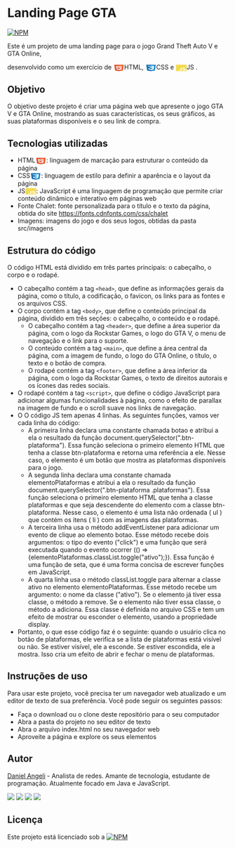 
# Landing Page GTA 
 [![NPM](https://img.shields.io/npm/l/react)](https://github.com/tedoidobr/Landing-Page-GTA/blob/main/LICENSE)

Este é um projeto de uma landing page para o jogo Grand Theft Auto V e GTA Online, 

desenvolvido como um exercício de
<img align="center" alt="HTML" height="15" width="25" src="https://raw.githubusercontent.com/devicons/devicon/master/icons/html5/html5-original.svg">HTML, <img align="center" alt="CSS" height="15" width="25" src="https://raw.githubusercontent.com/devicons/devicon/master/icons/css3/css3-original.svg">CSS   e <img align="center" alt="Js" height="15" width="25" src="https://raw.githubusercontent.com/devicons/devicon/master/icons/javascript/javascript-plain.svg">JS .

## Objetivo

O objetivo deste projeto é criar uma página web que apresente o jogo GTA V e GTA Online, mostrando as suas características, os seus gráficos, as suas plataformas disponíveis e o seu link de compra.

## Tecnologias utilizadas

- HTML<img align="center" alt="HTML" height="15" width="25" src="https://raw.githubusercontent.com/devicons/devicon/master/icons/html5/html5-original.svg">: linguagem de marcação para estruturar o conteúdo da página
- CSS<img align="center" alt="CSS" height="15" width="25" src="https://raw.githubusercontent.com/devicons/devicon/master/icons/css3/css3-original.svg">: linguagem de estilo para definir a aparência e o layout da página
- JS<img align="center" alt="Js" height="15" width="25" src="https://raw.githubusercontent.com/devicons/devicon/master/icons/javascript/javascript-plain.svg">: JavaScript é uma linguagem de programação que permite criar conteúdo dinâmico e interativo em páginas web
- Fonte Chalet: fonte personalizada para o título e o texto da página, obtida do site https://fonts.cdnfonts.com/css/chalet
- Imagens: imagens do jogo e dos seus logos, obtidas da pasta src/imagens

## Estrutura do código

O código HTML está dividido em três partes principais: o cabeçalho, o corpo e o rodapé.

- O cabeçalho contém a tag `<head>`, que define as informações gerais da página, como o título, a codificação, o favicon, os links para as fontes e os arquivos CSS.
- O corpo contém a tag `<body>`, que define o conteúdo principal da página, dividido em três seções: o cabeçalho, o conteúdo e o rodapé.
    - O cabeçalho contém a tag `<header>`, que define a área superior da página, com o logo da Rockstar Games, o logo do GTA V, o menu de navegação e o link para o suporte.
    - O conteúdo contém a tag `<main>`, que define a área central da página, com a imagem de fundo, o logo do GTA Online, o título, o texto e o botão de compra.
    - O rodapé contém a tag `<footer>`, que define a área inferior da página, com o logo da Rockstar Games, o texto de direitos autorais e os ícones das redes sociais.
- O rodapé contém a tag `<script>`, que define o código JavaScript para adicionar algumas funcionalidades à página, como o efeito de parallax na imagem de fundo e o scroll suave nos links de navegação.
- O O código JS tem apenas 4 linhas. As seguintes funções, vamos ver cada linha do código:
  - A primeira linha declara uma constante chamada botao e atribui a ela o resultado da função document.querySelector(".btn-plataforma"). Essa função seleciona o primeiro elemento HTML que tenha a classe btn-plataforma e retorna uma referência a ele. Nesse caso, o elemento é um botão que mostra as plataformas disponíveis para o jogo.
  - A segunda linha declara uma constante chamada elementoPlataformas e atribui a ela o resultado da função document.querySelector(".btn-plataforma .plataformas"). Essa função seleciona o primeiro elemento HTML que tenha a classe plataformas e que seja descendente do elemento com a classe btn-plataforma. Nesse caso, o elemento é uma lista não ordenada ( ul ) que contém os itens ( li ) com as imagens das plataformas.
  - A terceira linha usa o método addEventListener para adicionar um evento de clique ao elemento botao. Esse método recebe dois argumentos: o tipo do evento ("click") e uma função que será executada quando o evento ocorrer (() => {elementoPlataformas.classList.toggle("ativo");}). Essa função é uma função de seta, que é uma forma concisa de escrever funções em JavaScript.
  - A quarta linha usa o método classList.toggle para alternar a classe ativo no elemento elementoPlataformas. Esse método recebe um argumento: o nome da classe ("ativo"). Se o elemento já tiver essa classe, o método a remove. Se o elemento não tiver essa classe, o método a adiciona. Essa classe é definida no arquivo CSS e tem um efeito de mostrar ou esconder o elemento, usando a propriedade display.
- Portanto, o que esse código faz é o seguinte: quando o usuário clica no botão de plataformas, ele verifica se a lista de plataformas está visível ou não. Se estiver visível, ele a esconde. Se estiver escondida, ele a mostra. Isso cria um efeito de abrir e fechar o menu de plataformas.
## Instruções de uso

Para usar este projeto, você precisa ter um navegador web atualizado e um editor de texto de sua preferência. Você pode seguir os seguintes passos:

- Faça o download ou o clone deste repositório para o seu computador
- Abra a pasta do projeto no seu editor de texto
- Abra o arquivo index.html no seu navegador web
- Aproveite a página e explore os seus elementos

## Autor
[Daniel Angeli](https://github.com/tedoidobr) - Analista de redes. Amante de tecnologia, estudante de programação. Atualmente focado em Java e JavaScript.
<div> 
  <a href="https://instagram.com/tedoido" target="_blank"><img src="https://img.shields.io/badge/-Instagram-%23E4405F?style=for-the-badge&logo=instagram&logoColor=white" target="_blank"></a>
  <a href = "mailto:tedoido@gmail.com.com"><img src="https://img.shields.io/badge/-Gmail-%23333?style=for-the-badge&logo=gmail&logoColor=white" target="_blank"></a>
  <a href="https://www.linkedin.com/in/daniel-armindo-angeli-06aa37282/" target="_blank"><img src="https://img.shields.io/badge/-LinkedIn-%230077B5?style=for-the-badge&logo=linkedin&logoColor=white" target="_blank"></a>
  <a href="https://github.com/tedoidobr" target="_blank"><img src="https://img.shields.io/badge/GitHub-100000?style=for-the-badge&logo=github&logoColor=white" target="_blank"></a>
</div>



## Licença

Este projeto está licenciado sob a 
[![NPM](https://img.shields.io/npm/l/react)](https://github.com/tedoidobr/Landing-Page-GTA/blob/main/LICENSE)
